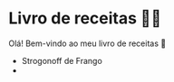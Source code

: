 # Livro de receitas :man_cook:

Olá! Bem-vindo ao meu livro de receitas :wave:

- Strogonoff de Frango
- 
